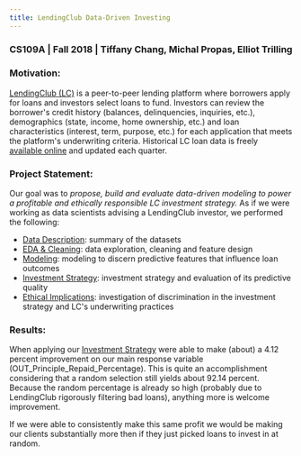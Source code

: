 ```yaml
---
title: LendingClub Data-Driven Investing
---
```


### CS109A | Fall 2018 | Tiffany Chang, Michal Propas, Elliot Trilling


### Motivation:

[LendingClub (LC)](https://www.lendingclub.com "LC Homepage") is a peer-to-peer lending platform where borrowers apply for loans and investors select loans to fund. Investors can review the borrower's credit history (balances, delinquencies, inquiries, etc.), demographics (state, income, home ownership, etc.) and loan characteristics (interest, term, purpose, etc.) for each application that meets the platform's underwriting criteria. Historical LC loan data is freely [available online](https://www.lendingclub.com/info/download-data.action "LC Data Download") and updated each quarter.


### Project Statement:

Our goal was to *propose, build and evaluate data-driven modeling to power a profitable and ethically responsible LC investment strategy.* As if we were working as data scientists advising a LendingClub investor, we performed the following:
- [Data Description](https://cs109group67.github.io/lendingclub/DataDescription.html): summary of the datasets
- [EDA & Cleaning](https://cs109group67.github.io/lendingclub/EDA.html): data exploration, cleaning and feature design
- [Modeling](https://cs109group67.github.io/lendingclub/Models.html): modeling to discern predictive features that influence loan outcomes
- [Investment Strategy](https://cs109group67.github.io/lendingclub/Strategy.html): investment strategy and evaluation of its predictive quality
- [Ethical Implications](https://cs109group67.github.io/lendingclub/EthicalImplications.html): investigation of discrimination in the investment strategy and LC's underwriting practices


### Results:

When applying our [Investment Strategy](https://cs109group67.github.io/lendingclub/Strategy.html) were able to make (about) a 4.12 percent improvement on our main response variable (OUT_Principle_Repaid_Percentage). This is quite an accomplishment considering that a random selection still yields about 92.14 percent. Because the random percentage is already so high (probably due to LendingClub rigorously filtering bad loans), anything more is welcome improvement.

If we were able to consistently make this same profit we would be making our clients substantially more then if they just picked loans to invest in at random.